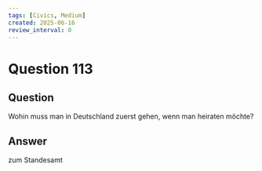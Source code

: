 ```yaml
---
tags: [Civics, Medium]
created: 2025-06-16
review_interval: 0
---
```


# Question 113

## Question

Wohin muss man in Deutschland zuerst gehen, wenn man heiraten möchte?

## Answer

zum Standesamt

